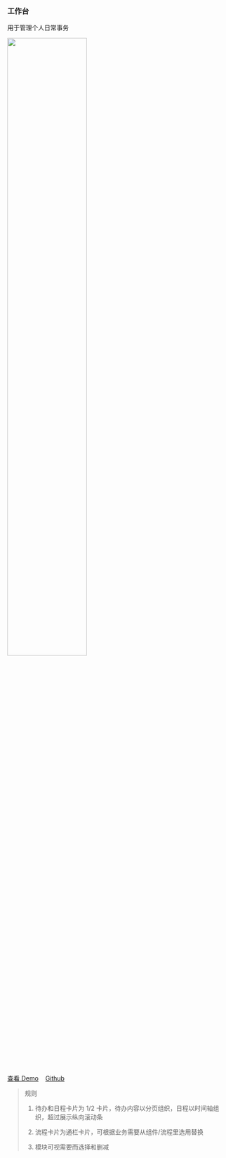 ### 工作台

用于管理个人日常事务

<a href="https://hiui-group.github.io/hiui-template/#/home-workbench" target="_blank" style="margin-top:8px;">
  <img src="<BASE_URL>/static/img/templates/temp4.png" width="60%"/>
</a>

<a href="https://hiui-group.github.io/hiui-template/#/home-workbench" target="_blank">查看 Demo</a>
&nbsp;&nbsp;
<a href="https://github.com/hiui-group/hiui-template" target="_blank">Github</a>

> 规则
>
> 1. 待办和日程卡片为 1/2 卡片，待办内容以分页组织，日程以时间轴组织，超过展示纵向滚动条
>
> 2. 流程卡片为通栏卡片，可根据业务需要从组件/流程里选用替换
>
> 3. 模块可视需要而选择和删减
